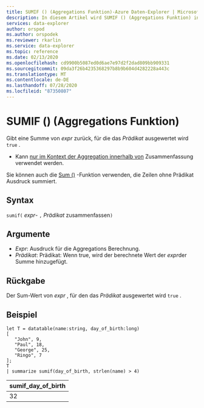 ```yaml
---
title: SUMIF () (Aggregations Funktion)-Azure Daten-Explorer | Microsoft-Dokumentation
description: In diesem Artikel wird SUMIF () (Aggregations Funktion) in Azure Daten-Explorer beschrieben.
services: data-explorer
author: orspod
ms.author: orspodek
ms.reviewer: rkarlin
ms.service: data-explorer
ms.topic: reference
ms.date: 02/13/2020
ms.openlocfilehash: cd9900b5087ed0d6ae7e97d2f2dad809bb909331
ms.sourcegitcommit: 09da3f26b4235368297b8b9b604d4282228a443c
ms.translationtype: MT
ms.contentlocale: de-DE
ms.lasthandoff: 07/28/2020
ms.locfileid: "87350807"
---
```

# <a name="sumif-aggregation-function"></a>SUMIF () (Aggregations Funktion)

Gibt eine Summe von *expr* zurück, für die das *Prädikat* ausgewertet wird `true` .

* Kann [nur im Kontext der Aggregation innerhalb von](summarizeoperator.md) Zusammenfassung verwendet werden.

Sie können auch die [Sum ()](sum-aggfunction.md) -Funktion verwenden, die Zeilen ohne Prädikat Ausdruck summiert.

## <a name="syntax"></a>Syntax

`sumif(` *expr*- `,` *Prädikat* zusammenfassen`)`

## <a name="arguments"></a>Argumente

* *Expr*: Ausdruck für die Aggregations Berechnung. 
* *Prädikat*: Prädikat: Wenn true, wird der berechnete Wert der *expr*der Summe hinzugefügt. 

## <a name="returns"></a>Rückgabe

Der Sum-Wert von *expr* , für den das *Prädikat* ausgewertet wird `true` .

## <a name="example"></a>Beispiel

```kusto
let T = datatable(name:string, day_of_birth:long)
[
   "John", 9,
   "Paul", 18,
   "George", 25,
   "Ringo", 7
];
T
| summarize sumif(day_of_birth, strlen(name) > 4)
```

|sumif_day_of_birth|
|----|
|32|